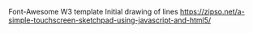 Font-Awesome
W3 template
Initial drawing of lines https://zipso.net/a-simple-touchscreen-sketchpad-using-javascript-and-html5/
